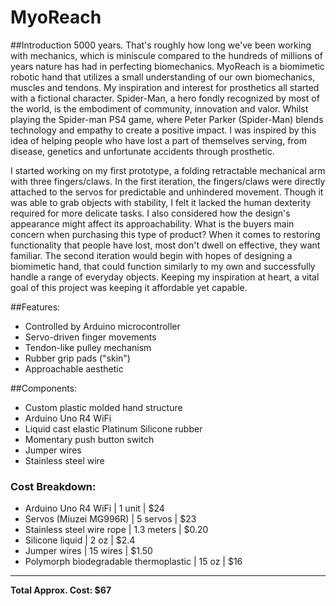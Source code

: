 # MyoReach

##Introduction
  5000 years. That's roughly how long we've been working with mechanics, which is miniscule compared to the hundreds of millions of years nature has had in perfecting biomechanics.  MyoReach is a biomimetic robotic hand that utilizes a small understanding of our own biomechanics, muscles and tendons. My inspiration and interest for prosthetics all started with a fictional character. Spider-Man, a hero fondly recognized by most of the world, is the embodiment of community, innovation and valor. Whilst playing the Spider-man PS4 game, where Peter Parker (Spider-Man) blends technology and empathy to create a positive impact. I was inspired by this idea of helping people who have lost a part of themselves serving, from disease, genetics and unfortunate accidents through prosthetic. 

  I started working on my first prototype, a folding retractable mechanical arm with three fingers/claws. In the first iteration, the fingers/claws were directly attached to the servos for predictable and unhindered movement. Though it was able to grab objects with stability, I felt it lacked the human dexterity required for more delicate tasks. I also considered how the design's appearance might affect its approachability. What is the buyers main concern when purchasing this type of product? When it comes to restoring functionality that people have lost, most don't dwell on effective, they want familiar. The second iteration would begin with hopes of designing a biomimetic hand, that could function similarly to my own and successfully handle a range of everyday objects. Keeping my inspiration at heart, a vital goal of this project was keeping it affordable yet capable.

##Features:
- Controlled by Arduino microcontroller
- Servo-driven finger movements
- Tendon-like pulley mechanism
- Rubber grip pads ("skin")
- Approachable aesthetic

##Components:
- Custom plastic molded hand structure
- Arduino Uno R4 WiFi
- Liquid cast elastic Platinum Silicone rubber
- Momentary push button switch
- Jumper wires
- Stainless steel wire

### Cost Breakdown:
- Arduino Uno R4 WiFi | 1 unit | $24
- Servos (Miuzei MG996R) | 5 servos | $23
- Stainless steel wire rope | 1.3 meters | $0.20
- Silicone liquid | 2 oz | $2.4
- Jumper wires | 15 wires | $1.50
- Polymorph biodegradable thermoplastic | 15 oz | $16
---
**Total Approx. Cost: $67**

